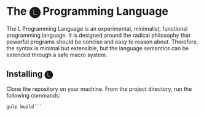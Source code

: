 # The 🅛 Programming Language

The L Programming Language is an experimental, minimalist, functional programming language.
It is designed around the radical philosophy that powerful programs should be concise
and easy to reason about.
Therefore, the syntax is minimal but extensible,
but the language semantics can be extended through a safe macro system.

## Installing 🅛

Clone the repository on your machine.
From the project directory, run the following commands:

```npm install
gulp build```
